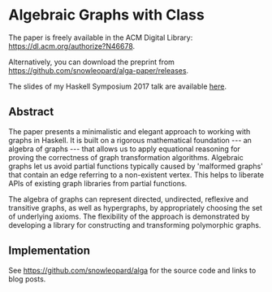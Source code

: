 # Algebraic Graphs with Class

The paper is freely available in the ACM Digital Library: https://dl.acm.org/authorize?N46678.

Alternatively, you can download the preprint from https://github.com/snowleopard/alga-paper/releases.

The slides of my Haskell Symposium 2017 talk are available
[here](https://github.com/snowleopard/alga-paper/releases/download/final/algebraic-graphs-slides.pdf).

## Abstract

The paper presents a minimalistic and elegant approach to working
with graphs in Haskell. It is built on a rigorous
mathematical foundation --- an algebra of graphs --- that allows us to apply
equational reasoning for proving the correctness of graph transformation
algorithms. Algebraic graphs let us avoid partial functions typically
caused by 'malformed graphs' that contain an edge referring to
a non-existent vertex. This helps to liberate APIs of existing graph libraries
from partial functions.

The algebra of graphs can represent directed, undirected, reflexive
and transitive graphs, as well as hypergraphs, by appropriately choosing
the set of underlying axioms. The flexibility of the approach is
demonstrated by developing a library for constructing
and transforming polymorphic graphs.

## Implementation

See https://github.com/snowleopard/alga for the source code and links to blog posts.
